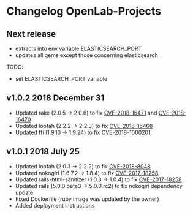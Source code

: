 
# Changelog OpenLab-Projects

## Next release

- extracts into env variable ELASTICSEARCH_PORT
- updates all gems except those concerning elasticsearch

TODO:
- set ELASTICSEARCH_PORT variable

## v1.0.2 2018 December 31

- Updated rake (2.0.5 -> 2.0.6) to fix [CVE-2018-16471](https://nvd.nist.gov/vuln/detail/CVE-2018-16471) and [CVE-2018-16470](https://nvd.nist.gov/vuln/detail/CVE-2018-16470)
- Updated loofah (2.2.2 -> 2.2.3) to fix [CVE-2018-16468](https://github.com/flavorjones/loofah/issues/154)
- Updated ffi (1.9.10 -> 1.9.24) to fix [CVE-2018-1000201](https://nvd.nist.gov/vuln/detail/CVE-2018-1000201)

## v1.0.1 2018 July 25

- Updated loofah (2.0.3 -> 2.2.2) to fix [CVE-2018-8048](https://github.com/flavorjones/loofah/issues/144)
- Updated nokogiri (1.6.7.2 -> 1.8.4) to fix [CVE-2017-18258](https://nvd.nist.gov/vuln/detail/CVE-2017-18258)
- Updated rails-html-sanitizer (1.0.3 -> 1.0.4) to fix [CVE-2017-18258](https://nvd.nist.gov/vuln/detail/CVE-2017-18258)
- Updated rails (5.0.0.beta3 -> 5.0.0.rc2) to fix nokogiri dependency update
- Fixed Dockerfile (ruby image was updated by the owner)
- Added deployment instructions 